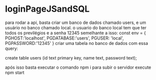 # loginPageJSandSQL

para rodar a api, basta criar um banco de dados chamado users, e um usuário no banco chamado local.
o usuario do banco local tem que ter todos os previlégios e a senha 12345 semelhante a isso:
const env = {
    PGHOST:'localhost',
    PGDATABASE:'users',
    PGUSER: 'local',
    PGPASSWORD:'12345'
}
criar uma tabela no banco de dados com essa query:

create table users (id text primary key, name text, password text);

após isso basta executar o comando npm i
para subir o servidor execute npm start
